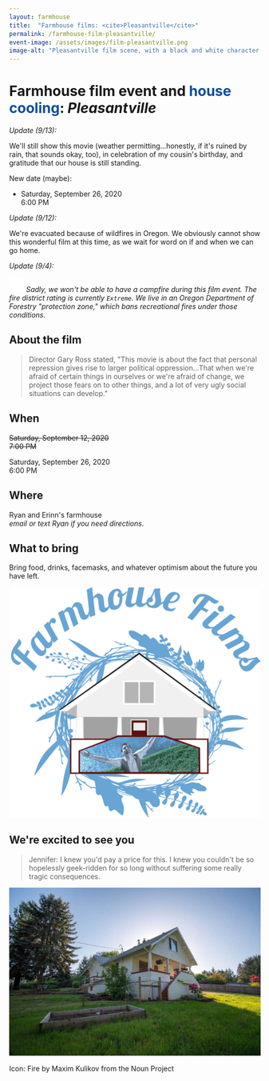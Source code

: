 ```yaml
---
layout: farmhouse
title:  "Farmhouse films: <cite>Pleasantville</cite>"
permalink: /farmhouse-film-pleasantville/
event-image: /assets/images/film-pleasantville.png
image-alt: "Pleasantville film scene, with a black and white character and a woman in full color with an umbrella twirling"
---
```


<h1>Farmhouse film event and <span style="color: #074e9e;">house cooling</span>: <cite>Pleasantville</cite></h1>

_Update (9/13):_

We'll still show this movie (weather permitting...honestly, if it's ruined by rain, that sounds okay, too), in celebration of my cousin's birthday, and gratitude that our house is still standing.

New date (maybe):

- Saturday, September 26, 2020 <br>6:00 PM

_Update (9/12):_

We're evacuated because of wildfires in Oregon. We obviously cannot show this wonderful film at this time, as we wait for word on if and when we can go home.

_Update (9/4):_

<img src="/assets/images/no_fire.svg" alt="Flames crossed out indicating no fire" width="30px" height="30px" /> <em>Sadly, we won't be able to have a campfire during this film event. The fire district rating is currently `Extreme`. We live in an Oregon Department of Forestry "protection zone," which bans recreational fires under those conditions.</em>

## About the film

> Director Gary Ross stated, "This movie is about the fact that personal repression gives rise to larger political oppression...That when we're afraid of certain things in ourselves or we're afraid of change, we project those fears on to other things, and a lot of very ugly social situations can develop."

## When

~~Saturday, September 12, 2020~~<br>
~~7:00 PM~~

Saturday, September 26, 2020 <br>6:00 PM

## Where
Ryan and Erinn's farmhouse
<br><em>email or text Ryan if you need directions.</em>

## What to bring
Bring food, drinks, facemasks, and whatever optimism about the future you have left.

![The farmhouse logo, a botanical theme, with a black and white man with color background and rain](/assets/images/the-farmhouse-invite-film-pleasantville.jpg)

## We're excited to see you

> Jennifer:
> I knew you'd pay a price for this. I knew you couldn't be so hopelessly geek-ridden for so long without suffering some really tragic consequences.


![The Farmhouse in the gloaming](/assets/images/farmhouse.jpg)

<figcaption>Icon: Fire by Maxim Kulikov from the Noun Project</figcaption>